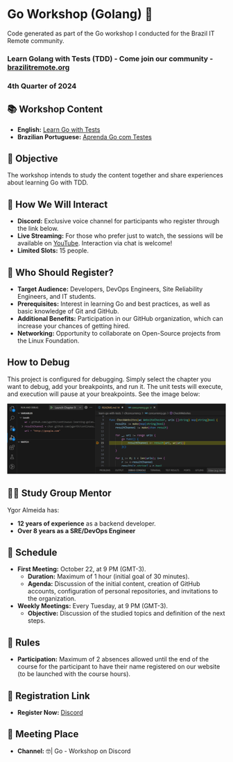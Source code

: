 # Go Workshop (Golang) 🚀
Code generated as part of the Go workshop I conducted for the Brazil IT Remote community.

### Learn Golang with Tests (TDD) - Come join our community - [brazilitremote.org](https://www.brazilitremote.org/)
### 4th Quarter of 2024

## 📚 Workshop Content

- **English:** [Learn Go with Tests](https://quii.gitbook.io/learn-go-with-tests/)
- **Brazilian Portuguese:** [Aprenda Go com Testes](https://larien.gitbook.io/aprenda-go-com-testes)

## 🎯 Objective

The workshop intends to study the content together and share experiences about learning Go with TDD.

## 🤝 How We Will Interact

- **Discord:** Exclusive voice channel for participants who register through the link below.
- **Live Streaming:** For those who prefer just to watch, the sessions will be available on [YouTube](https://www.youtube.com/watch?v=EN6Ovhj6a00&list=PLdNLJT04XfQ5OQjhQZrjSe9oJlg7Yi0v6). Interaction via chat is welcome!
- **Limited Slots:** 15 people.

## 👥 Who Should Register?

- **Target Audience:** Developers, DevOps Engineers, Site Reliability Engineers, and IT students.
- **Prerequisites:** Interest in learning Go and best practices, as well as basic knowledge of Git and GitHub.
- **Additional Benefits:** Participation in our GitHub organization, which can increase your chances of getting hired.
- **Networking:** Opportunity to collaborate on Open-Source projects from the Linux Foundation.

## How to Debug
This project is configured for debugging. Simply select the chapter you want to debug, add your breakpoints, and run it. The unit tests will execute, and execution will pause at your breakpoints. See the image below:

![vscode-debug](debug.png)


## 🧑‍🏫 Study Group Mentor

Ygor Almeida has:
- **12 years of experience** as a backend developer.
- **Over 8 years as a SRE/DevOps Engineer**

## 📅 Schedule

- **First Meeting:** October 22, at 9 PM (GMT-3).
  - **Duration:** Maximum of 1 hour (initial goal of 30 minutes).
  - **Agenda:** Discussion of the initial content, creation of GitHub accounts, configuration of personal repositories, and invitations to the organization.
- **Weekly Meetings:** Every Tuesday, at 9 PM (GMT-3).
  - **Objective:** Discussion of the studied topics and definition of the next steps.

## 📜 Rules

- **Participation:** Maximum of 2 absences allowed until the end of the course for the participant to have their name registered on our website (to be launched with the course hours).

## 🔗 Registration Link

- **Register Now:** [Discord](https://discord.gg/nrgt2EQw3r?event=1295555565874843649)

## 📍 Meeting Place

- **Channel:** ⁠🤓| Go - Workshop on Discord
